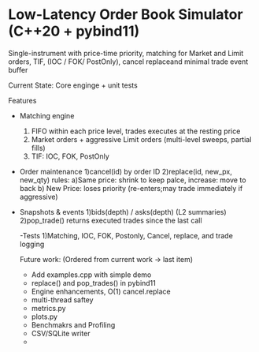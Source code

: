 # Low-Latency Order Book Simulator (C++20 + pybind11)

Single-instrument with price-time priority, matching for Market and Limit orders, TIF, (IOC / FOK/ PostOnly), cancel replaceand minimal trade event buffer

Current State: Core enginge + unit tests

Features 
  - Matching engine
      1) FIFO within each price level, trades executes at the resting price
      2) Market orders + aggressive Limit orders (multi-level sweeps, partial fills)
      3) TIF: IOC, FOK, PostOnly

  - Order maintenance
      1)cancel(id) by order ID
      2)replace(id, new_px, new_qty) rules:
                a)Same price: shrink to keep palce, increase: move to back
                b) New Price: loses priority (re-enters;may trade immediately if aggressive)

- Snapshots & events
    1)bids(depth) / asks(depth) (L2 summaries)
    2)pop_trade() returns executed trades since the last call

  -Tests
      1)Matching, IOC, FOK, Postonly, Cancel, replace, and trade logging


  Future work: (Ordered from current work -> last item)
    - Add examples.cpp with simple demo
    - replace() and pop_trades() in pybind11
    - Engine enhancements, O(1) cancel.replace
    - multi-thread saftey
    - metrics.py
    - plots.py
    - Benchmakrs and Profiling
    - CSV/SQLite writer
    - 
